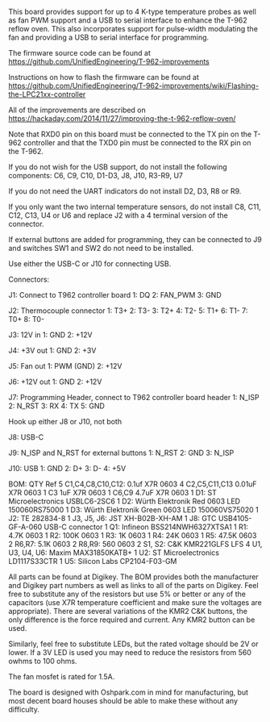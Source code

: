 This board provides support for up to 4 K-type temperature probes as
well as fan PWM support and a USB to serial interface to enhance the
T-962 reflow oven. This also incorporates support for pulse-width modulating
the fan and providing a USB to serial interface for programming.

The firmware source code can be found at
https://github.com/UnifiedEngineering/T-962-improvements

Instructions on how to flash the firmware can be found at
https://github.com/UnifiedEngineering/T-962-improvements/wiki/Flashing-the-LPC21xx-controller

All of the improvements are described on
https://hackaday.com/2014/11/27/improving-the-t-962-reflow-oven/

Note that RXD0 pin on this board must be connected to the TX pin on the T-962
controller and that the TXD0 pin must be connected to the RX pin on the T-962.

If you do not wish for the USB support, do not install the following components:
C6, C9, C10, D1-D3, J8, J10, R3-R9, U7

If you do not need the UART indicators do not install D2, D3, R8 or R9.

If you only want the two internal temperature sensors, do not install
C8, C11, C12, C13, U4 or U6 and replace J2 with a 4 terminal version of the
connector.

If external buttons are added for programming, they can be connected to J9 and
switches SW1 and SW2 do not need to be installed.

Use either the USB-C or J10 for connecting USB.

Connectors:

J1: Connect to T962 controller board
1: DQ
2: FAN_PWM
3: GND

J2: Thermocouple connector
1: T3+
2: T3-
3: T2+
4: T2-
5: T1+
6: T1-
7: T0+
8: T0-

J3: 12V in
1: GND
2: +12V

J4: +3V out
1: GND
2: +3V

J5: Fan out
1: PWM (GND)
2: +12V

J6: +12V out
1: GND
2: +12V

J7: Programming Header, connect to T962 controller board header
1: N_ISP
2: N_RST
3: RX
4: TX
5: GND

Hook up either J8 or J10, not both

J8: USB-C

J9: N_ISP and N_RST for external buttons
1: N_RST
2: GND
3: N_ISP

J10: USB
1: GND
2: D+
3: D-
4: +5V

BOM:
QTY Ref
5   C1,C4,C8,C10,C12: 0.1uf X7R 0603
4   C2,C5,C11,C13 0.01uF X7R 0603
1   C3 1uF X7R 0603
1   C6,C9 4.7uF X7R 0603
1   D1: ST Microelectronics USBLC6-2SC6
1   D2: Würth Elektronik Red 0603 LED 150060RS75000
1   D3: Würth Elektronik Green 0603 LED 150060VS75020
1   J2: TE 282834-8
1   J3, J5, J6: JST XH-B02B-XH-AM
1   J8: GTC USB4105-GF-A-060 USB-C connector
1   Q1: Infineon BSS214NWH6327XTSA1
1   R1: 4.7K 0603
1   R2: 100K 0603
1   R3: 1K 0603
1   R4: 24K 0603
1   R5: 47.5K 0603
2   R6,R7: 5.1K 0603
2   R8,R9: 560 0603
2   S1, S2: C&K KMR221GLFS LFS
4   U1, U3, U4, U6: Maxim MAX31850KATB+
1   U2: ST Microelectronics LD1117S33CTR
1   U5: Silicon Labs CP2104-F03-GM

All parts can be found at Digikey. The BOM provides both the manufacturer and
Digikey part numbers as well as links to all of the parts on Digikey.  Feel
free to substitute any of the resistors but use 5% or better or any of the
capacitors (use X7R temperature coefficient and make sure the voltages are
appropriate).  There are several variations of the KMR2 C&K buttons, the only
difference is the force required and current.  Any KMR2 button can be used.

Similarly, feel free to substitute LEDs, but the rated voltage should be
2V or lower. If a 3V LED is used you may need to reduce the resistors from
560 owhms to 100 ohms.

The fan mosfet is rated for 1.5A.

The board is designed with Oshpark.com in mind for manufacturing, but most
decent board houses should be able to make these without any difficulty.
